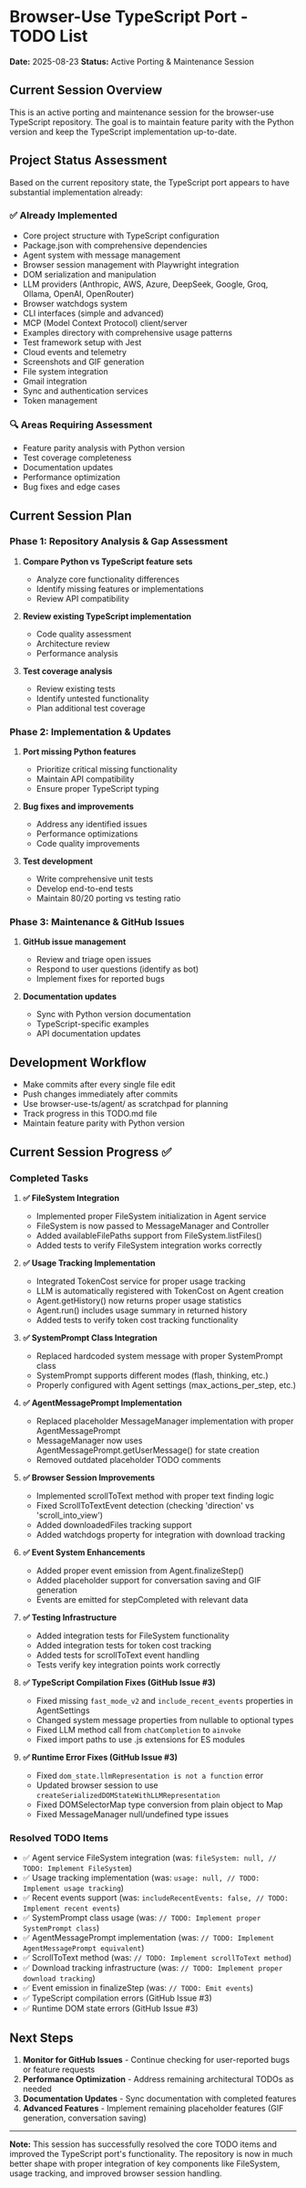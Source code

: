 # Browser-Use TypeScript Port - TODO List

**Date:** 2025-08-23
**Status:** Active Porting & Maintenance Session

## Current Session Overview

This is an active porting and maintenance session for the browser-use TypeScript repository. The goal is to maintain feature parity with the Python version and keep the TypeScript implementation up-to-date.

## Project Status Assessment

Based on the current repository state, the TypeScript port appears to have substantial implementation already:

### ✅ Already Implemented
- Core project structure with TypeScript configuration
- Package.json with comprehensive dependencies
- Agent system with message management
- Browser session management with Playwright integration
- DOM serialization and manipulation
- LLM providers (Anthropic, AWS, Azure, DeepSeek, Google, Groq, Ollama, OpenAI, OpenRouter)
- Browser watchdogs system
- CLI interfaces (simple and advanced)
- MCP (Model Context Protocol) client/server
- Examples directory with comprehensive usage patterns
- Test framework setup with Jest
- Cloud events and telemetry
- Screenshots and GIF generation
- File system integration
- Gmail integration
- Sync and authentication services
- Token management

### 🔍 Areas Requiring Assessment
- Feature parity analysis with Python version
- Test coverage completeness
- Documentation updates
- Performance optimization
- Bug fixes and edge cases

## Current Session Plan

### Phase 1: Repository Analysis & Gap Assessment
1. **Compare Python vs TypeScript feature sets**
   - Analyze core functionality differences
   - Identify missing features or implementations
   - Review API compatibility

2. **Review existing TypeScript implementation**
   - Code quality assessment
   - Architecture review
   - Performance analysis

3. **Test coverage analysis**
   - Review existing tests
   - Identify untested functionality
   - Plan additional test coverage

### Phase 2: Implementation & Updates
1. **Port missing Python features**
   - Prioritize critical missing functionality
   - Maintain API compatibility
   - Ensure proper TypeScript typing

2. **Bug fixes and improvements**
   - Address any identified issues
   - Performance optimizations
   - Code quality improvements

3. **Test development**
   - Write comprehensive unit tests
   - Develop end-to-end tests
   - Maintain 80/20 porting vs testing ratio

### Phase 3: Maintenance & GitHub Issues
1. **GitHub issue management**
   - Review and triage open issues
   - Respond to user questions (identify as bot)
   - Implement fixes for reported bugs

2. **Documentation updates**
   - Sync with Python version documentation
   - TypeScript-specific examples
   - API documentation updates

## Development Workflow

- Make commits after every single file edit
- Push changes immediately after commits
- Use browser-use-ts/agent/ as scratchpad for planning
- Track progress in this TODO.md file
- Maintain feature parity with Python version

## Current Session Progress ✅

### Completed Tasks

1. **✅ FileSystem Integration**
   - Implemented proper FileSystem initialization in Agent service
   - FileSystem is now passed to MessageManager and Controller
   - Added availableFilePaths support from FileSystem.listFiles()
   - Added tests to verify FileSystem integration works correctly

2. **✅ Usage Tracking Implementation** 
   - Integrated TokenCost service for proper usage tracking
   - LLM is automatically registered with TokenCost on Agent creation
   - Agent.getHistory() now returns proper usage statistics
   - Agent.run() includes usage summary in returned history
   - Added tests to verify token cost tracking functionality

3. **✅ SystemPrompt Class Integration**
   - Replaced hardcoded system message with proper SystemPrompt class
   - SystemPrompt supports different modes (flash, thinking, etc.)
   - Properly configured with Agent settings (max_actions_per_step, etc.)

4. **✅ AgentMessagePrompt Implementation**
   - Replaced placeholder MessageManager implementation with proper AgentMessagePrompt
   - MessageManager now uses AgentMessagePrompt.getUserMessage() for state creation
   - Removed outdated placeholder TODO comments

5. **✅ Browser Session Improvements**
   - Implemented scrollToText method with proper text finding logic
   - Fixed ScrollToTextEvent detection (checking 'direction' vs 'scroll_into_view')
   - Added downloadedFiles tracking support
   - Added watchdogs property for integration with download tracking

6. **✅ Event System Enhancements**
   - Added proper event emission from Agent.finalizeStep()
   - Added placeholder support for conversation saving and GIF generation
   - Events are emitted for stepCompleted with relevant data

7. **✅ Testing Infrastructure**
   - Added integration tests for FileSystem functionality
   - Added integration tests for token cost tracking
   - Added tests for scrollToText event handling
   - Tests verify key integration points work correctly

8. **✅ TypeScript Compilation Fixes (GitHub Issue #3)**
   - Fixed missing `fast_mode_v2` and `include_recent_events` properties in AgentSettings
   - Changed system message properties from nullable to optional types
   - Fixed LLM method call from `chatCompletion` to `ainvoke`
   - Fixed import paths to use .js extensions for ES modules

9. **✅ Runtime Error Fixes (GitHub Issue #3)**
   - Fixed `dom_state.llmRepresentation is not a function` error
   - Updated browser session to use `createSerializedDOMStateWithLLMRepresentation`
   - Fixed DOMSelectorMap type conversion from plain object to Map
   - Fixed MessageManager null/undefined type issues

### Resolved TODO Items
- ✅ Agent service FileSystem integration (was: `fileSystem: null, // TODO: Implement FileSystem`)
- ✅ Usage tracking implementation (was: `usage: null, // TODO: Implement usage tracking`)
- ✅ Recent events support (was: `includeRecentEvents: false, // TODO: Implement recent events`)
- ✅ SystemPrompt class usage (was: `// TODO: Implement proper SystemPrompt class`)
- ✅ AgentMessagePrompt implementation (was: `// TODO: Implement AgentMessagePrompt equivalent`)
- ✅ ScrollToText method (was: `// TODO: Implement scrollToText method`)
- ✅ Download tracking infrastructure (was: `// TODO: Implement proper download tracking`)
- ✅ Event emission in finalizeStep (was: `// TODO: Emit events`)
- ✅ TypeScript compilation errors (GitHub Issue #3)
- ✅ Runtime DOM state errors (GitHub Issue #3)

## Next Steps

1. **Monitor for GitHub Issues** - Continue checking for user-reported bugs or feature requests
2. **Performance Optimization** - Address remaining architectural TODOs as needed
3. **Documentation Updates** - Sync documentation with completed features
4. **Advanced Features** - Implement remaining placeholder features (GIF generation, conversation saving)

---

**Note:** This session has successfully resolved the core TODO items and improved the TypeScript port's functionality. The repository is now in much better shape with proper integration of key components like FileSystem, usage tracking, and improved browser session handling.
